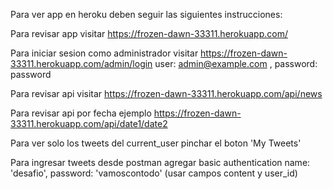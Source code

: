 


Para ver app en heroku deben seguir las siguientes instrucciones:


Para revisar app visitar https://frozen-dawn-33311.herokuapp.com/

Para iniciar sesion como administrador visitar https://frozen-dawn-33311.herokuapp.com/admin/login 
user: admin@example.com , password: password

Para revisar api visitar https://frozen-dawn-33311.herokuapp.com/api/news

Para revisar api por fecha ejemplo https://frozen-dawn-33311.herokuapp.com/api/date1/date2

Para ver solo los tweets del current_user pinchar el boton 'My Tweets'

Para ingresar tweets desde postman agregar basic authentication name: 'desafio', password: 'vamoscontodo' (usar campos content y user_id)